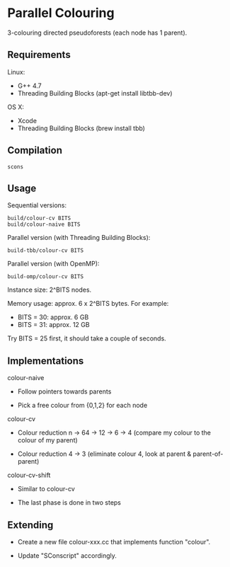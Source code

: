 Parallel Colouring
==================

3-colouring directed pseudoforests (each node has 1 parent).


Requirements
------------

Linux:

- G++ 4.7
- Threading Building Blocks (apt-get install libtbb-dev)

OS X:

- Xcode
- Threading Building Blocks (brew install tbb)


Compilation
-----------

    scons


Usage
-----

Sequential versions:

    build/colour-cv BITS
    build/colour-naive BITS

Parallel version (with Threading Building Blocks):

    build-tbb/colour-cv BITS

Parallel version (with OpenMP):

    build-omp/colour-cv BITS

Instance size: 2^BITS nodes.

Memory usage: approx. 6 x 2^BITS bytes. For example:

- BITS = 30: approx. 6 GB
- BITS = 31: approx. 12 GB

Try BITS = 25 first, it should take a couple of seconds.


Implementations
---------------

colour-naive

- Follow pointers towards parents

- Pick a free colour from {0,1,2} for each node

colour-cv

- Colour reduction n -> 64 -> 12 -> 6 -> 4
  (compare my colour to the colour of my parent)

- Colour reduction 4 -> 3
  (eliminate colour 4, look at parent & parent-of-parent)

colour-cv-shift

- Similar to colour-cv

- The last phase is done in two steps


Extending
---------

- Create a new file colour-xxx.cc that implements function "colour".

- Update "SConscript" accordingly.
